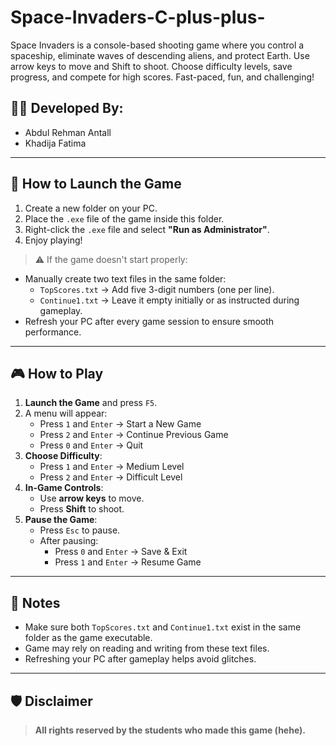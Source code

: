 # Space-Invaders-C-plus-plus-
Space Invaders is a console-based shooting game where you control a spaceship, eliminate waves of descending aliens, and protect Earth. Use arrow keys to move and Shift to shoot. Choose difficulty levels, save progress, and compete for high scores. Fast-paced, fun, and challenging!

## 🧑‍💻 Developed By:
- Abdul Rehman Antall  
- Khadija Fatima

---

## 🚀 How to Launch the Game

1. Create a new folder on your PC.
2. Place the `.exe` file of the game inside this folder.
3. Right-click the `.exe` file and select **"Run as Administrator"**.
4. Enjoy playing!

> ⚠️ If the game doesn't start properly:
- Manually create two text files in the same folder:
  - `TopScores.txt` → Add five 3-digit numbers (one per line).
  - `Continue1.txt` → Leave it empty initially or as instructed during gameplay.
- Refresh your PC after every game session to ensure smooth performance.

---

## 🎮 How to Play

1. **Launch the Game** and press `F5`.
2. A menu will appear:
   - Press `1` and `Enter` → Start a New Game
   - Press `2` and `Enter` → Continue Previous Game
   - Press `0` and `Enter` → Quit
3. **Choose Difficulty**:
   - Press `1` and `Enter` → Medium Level
   - Press `2` and `Enter` → Difficult Level
4. **In-Game Controls**:
   - Use **arrow keys** to move.
   - Press **Shift** to shoot.
5. **Pause the Game**:
   - Press `Esc` to pause.
   - After pausing:
     - Press `0` and `Enter` → Save & Exit
     - Press `1` and `Enter` → Resume Game

---

## 📜 Notes
- Make sure both `TopScores.txt` and `Continue1.txt` exist in the same folder as the game executable.
- Game may rely on reading and writing from these text files.
- Refreshing your PC after gameplay helps avoid glitches.

---

## 🛡️ Disclaimer
> **All rights reserved by the students who made this game (hehe).**

